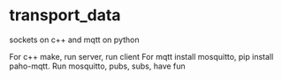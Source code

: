 # transport_data
sockets on c++ and mqtt on python 

For c++ make, run server, run client
For mqtt install mosquitto, pip install paho-mqtt. Run mosquitto, pubs, subs, have fun 
